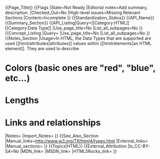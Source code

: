 {{Page_Title}}
{{Flags
|State=Not Ready
|Editorial notes=Add summary, description.
|Checked_Out=No
|High-level issues=Missing Relevant Sections
|Content=Incomplete
}}
{{Standardization_Status}}
{{API_Name}}
{{Summary_Section}}
{{API_Listing|Query=[[Category:HTML]][[Category:Data Type]]
|Use_page_title=No
|List_all_subpages=No
}}
{{Concept_Listing
|Query=
|Use_page_title=No
|List_all_subpages=No
}}
{{Notes_Section
|Usage=In HTML, the Data Types that are supported are used [[html/attributes|attributes]] values within [[html/elements|an HTML element]]. They are used to describe

# Colors (basic ones are "red", "blue", etc...)
# Lengths
# Links and relationships
|Notes=
|Import_Notes=
}}
{{See_Also_Section
|Manual_links=http://www.w3.org/TR/html4/types.html
|External_links=
|Manual_sections=
}}
{{Topics|HTML}}
{{External_Attribution
|Is_CC-BY-SA=No
|MDN_link=
|MSDN_link=
|HTML5Rocks_link=
}}